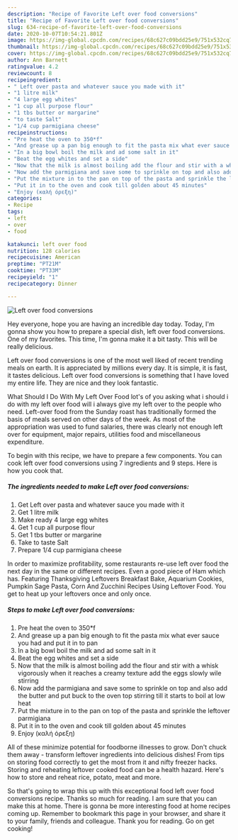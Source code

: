 ```yaml
---
description: "Recipe of Favorite Left over food conversions"
title: "Recipe of Favorite Left over food conversions"
slug: 634-recipe-of-favorite-left-over-food-conversions
date: 2020-10-07T10:54:21.801Z
image: https://img-global.cpcdn.com/recipes/68c627c09bdd25e9/751x532cq70/left-over-food-conversions-recipe-main-photo.jpg
thumbnail: https://img-global.cpcdn.com/recipes/68c627c09bdd25e9/751x532cq70/left-over-food-conversions-recipe-main-photo.jpg
cover: https://img-global.cpcdn.com/recipes/68c627c09bdd25e9/751x532cq70/left-over-food-conversions-recipe-main-photo.jpg
author: Ann Barnett
ratingvalue: 4.2
reviewcount: 8
recipeingredient:
- " Left over pasta and whatever sauce you made with it"
- "1 litre milk"
- "4 large egg whites"
- "1 cup all purpose flour"
- "1 tbs butter or margarine"
- "to taste Salt"
- "1/4 cup parmigiana cheese"
recipeinstructions:
- "Pre heat the oven to 350*f"
- "And grease up a pan big enough to fit the pasta mix what ever sauce you had and put it in to pan"
- "In a big bowl boil the milk and ad some salt in it"
- "Beat the egg whites and set a side"
- "Now that the milk is almost boiling add the flour and stir with a whisk vigorously when it reaches a creamy texture add the eggs slowly wile stirring"
- "Now add the parmigiana and save some to sprinkle on top and also add the butter and put buck to the oven top stirring till it starts to boil at low heat"
- "Put the mixture in to the pan on top of the pasta and sprinkle the leftover parmigiana"
- "Put it in to the oven and cook till golden about 45 minutes"
- "Enjoy (καλή όρεξη)"
categories:
- Recipe
tags:
- left
- over
- food

katakunci: left over food 
nutrition: 128 calories
recipecuisine: American
preptime: "PT21M"
cooktime: "PT33M"
recipeyield: "1"
recipecategory: Dinner

---
```



![Left over food conversions](https://img-global.cpcdn.com/recipes/68c627c09bdd25e9/751x532cq70/left-over-food-conversions-recipe-main-photo.jpg)

Hey everyone, hope you are having an incredible day today. Today, I'm gonna show you how to prepare a special dish, left over food conversions. One of my favorites. This time, I'm gonna make it a bit tasty. This will be really delicious.

Left over food conversions is one of the most well liked of recent trending meals on earth. It is appreciated by millions every day. It is simple, it is fast, it tastes delicious. Left over food conversions is something that I have loved my entire life. They are nice and they look fantastic.

What Should I Do With My Left Over Food lot&#39;s of you asking what i should i do with my left over food will i always give my left over to the people who need. Left-over food from the Sunday roast has traditionally formed the basis of meals served on other days of the week. As most of the appropriation was used to fund salaries, there was clearly not enough left over for equipment, major repairs, utilities food and miscellaneous expenditure.


To begin with this recipe, we have to prepare a few components. You can cook left over food conversions using 7 ingredients and 9 steps. Here is how you cook that.

<!--inarticleads1-->

##### The ingredients needed to make Left over food conversions:

1. Get  Left over pasta and whatever sauce you made with it
1. Get 1 litre milk
1. Make ready 4 large egg whites
1. Get 1 cup all purpose flour
1. Get 1 tbs butter or margarine
1. Take to taste Salt
1. Prepare 1/4 cup parmigiana cheese


In order to maximize profitability, some restaurants re-use left over food the next day in the same or different recipes. Even a good piece of Ham which has. Featuring Thanksgiving Leftovers Breakfast Bake, Aquarium Cookies, Pumpkin Sage Pasta, Corn And Zucchini Recipes Using Leftover Food. You get to heat up your leftovers once and only once. 

<!--inarticleads2-->

##### Steps to make Left over food conversions:

1. Pre heat the oven to 350*f
1. And grease up a pan big enough to fit the pasta mix what ever sauce you had and put it in to pan
1. In a big bowl boil the milk and ad some salt in it
1. Beat the egg whites and set a side
1. Now that the milk is almost boiling add the flour and stir with a whisk vigorously when it reaches a creamy texture add the eggs slowly wile stirring
1. Now add the parmigiana and save some to sprinkle on top and also add the butter and put buck to the oven top stirring till it starts to boil at low heat
1. Put the mixture in to the pan on top of the pasta and sprinkle the leftover parmigiana
1. Put it in to the oven and cook till golden about 45 minutes
1. Enjoy (καλή όρεξη)


All of these minimize potential for foodborne illnesses to grow. Don&#39;t chuck them away - transform leftover ingredients into delicious dishes! From tips on storing food correctly to get the most from it and nifty freezer hacks. Storing and reheating leftover cooked food can be a health hazard. Here&#39;s how to store and reheat rice, potato, meat and more. 

So that's going to wrap this up with this exceptional food left over food conversions recipe. Thanks so much for reading. I am sure that you can make this at home. There is gonna be more interesting food at home recipes coming up. Remember to bookmark this page in your browser, and share it to your family, friends and colleague. Thank you for reading. Go on get cooking!
